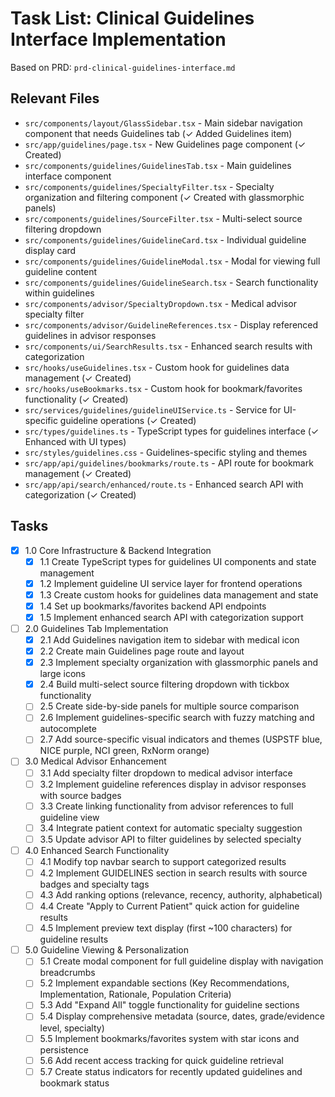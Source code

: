 # Task List: Clinical Guidelines Interface Implementation

Based on PRD: `prd-clinical-guidelines-interface.md`

## Relevant Files
- `src/components/layout/GlassSidebar.tsx` - Main sidebar navigation component that needs Guidelines tab (✓ Added Guidelines item)
- `src/app/guidelines/page.tsx` - New Guidelines page component (✓ Created)
- `src/components/guidelines/GuidelinesTab.tsx` - Main guidelines interface component
- `src/components/guidelines/SpecialtyFilter.tsx` - Specialty organization and filtering component (✓ Created with glassmorphic panels)
- `src/components/guidelines/SourceFilter.tsx` - Multi-select source filtering dropdown
- `src/components/guidelines/GuidelineCard.tsx` - Individual guideline display card
- `src/components/guidelines/GuidelineModal.tsx` - Modal for viewing full guideline content
- `src/components/guidelines/GuidelineSearch.tsx` - Search functionality within guidelines
- `src/components/advisor/SpecialtyDropdown.tsx` - Medical advisor specialty filter
- `src/components/advisor/GuidelineReferences.tsx` - Display referenced guidelines in advisor responses
- `src/components/ui/SearchResults.tsx` - Enhanced search results with categorization
- `src/hooks/useGuidelines.tsx` - Custom hook for guidelines data management (✓ Created)
- `src/hooks/useBookmarks.tsx` - Custom hook for bookmark/favorites functionality (✓ Created)
- `src/services/guidelines/guidelineUIService.ts` - Service for UI-specific guideline operations (✓ Created)
- `src/types/guidelines.ts` - TypeScript types for guidelines interface (✓ Enhanced with UI types)
- `src/styles/guidelines.css` - Guidelines-specific styling and themes
- `src/app/api/guidelines/bookmarks/route.ts` - API route for bookmark management (✓ Created)
- `src/app/api/search/enhanced/route.ts` - Enhanced search API with categorization (✓ Created)

## Tasks

- [x] 1.0 Core Infrastructure & Backend Integration
  - [x] 1.1 Create TypeScript types for guidelines UI components and state management
  - [x] 1.2 Implement guideline UI service layer for frontend operations
  - [x] 1.3 Create custom hooks for guidelines data management and state
  - [x] 1.4 Set up bookmarks/favorites backend API endpoints
  - [x] 1.5 Implement enhanced search API with categorization support

- [ ] 2.0 Guidelines Tab Implementation  
  - [x] 2.1 Add Guidelines navigation item to sidebar with medical icon
  - [x] 2.2 Create main Guidelines page route and layout
  - [x] 2.3 Implement specialty organization with glassmorphic panels and large icons
  - [x] 2.4 Build multi-select source filtering dropdown with tickbox functionality
  - [ ] 2.5 Create side-by-side panels for multiple source comparison
  - [ ] 2.6 Implement guidelines-specific search with fuzzy matching and autocomplete
  - [ ] 2.7 Add source-specific visual indicators and themes (USPSTF blue, NICE purple, NCI green, RxNorm orange)

- [ ] 3.0 Medical Advisor Enhancement
  - [ ] 3.1 Add specialty filter dropdown to medical advisor interface
  - [ ] 3.2 Implement guideline references display in advisor responses with source badges
  - [ ] 3.3 Create linking functionality from advisor references to full guideline view
  - [ ] 3.4 Integrate patient context for automatic specialty suggestion
  - [ ] 3.5 Update advisor API to filter guidelines by selected specialty

- [ ] 4.0 Enhanced Search Functionality
  - [ ] 4.1 Modify top navbar search to support categorized results
  - [ ] 4.2 Implement GUIDELINES section in search results with source badges and specialty tags
  - [ ] 4.3 Add ranking options (relevance, recency, authority, alphabetical)
  - [ ] 4.4 Create "Apply to Current Patient" quick action for guideline results
  - [ ] 4.5 Implement preview text display (first ~100 characters) for guideline results

- [ ] 5.0 Guideline Viewing & Personalization
  - [ ] 5.1 Create modal component for full guideline display with navigation breadcrumbs
  - [ ] 5.2 Implement expandable sections (Key Recommendations, Implementation, Rationale, Population Criteria)
  - [ ] 5.3 Add "Expand All" toggle functionality for guideline sections
  - [ ] 5.4 Display comprehensive metadata (source, dates, grade/evidence level, specialty)
  - [ ] 5.5 Implement bookmarks/favorites system with star icons and persistence
  - [ ] 5.6 Add recent access tracking for quick guideline retrieval
  - [ ] 5.7 Create status indicators for recently updated guidelines and bookmark status 